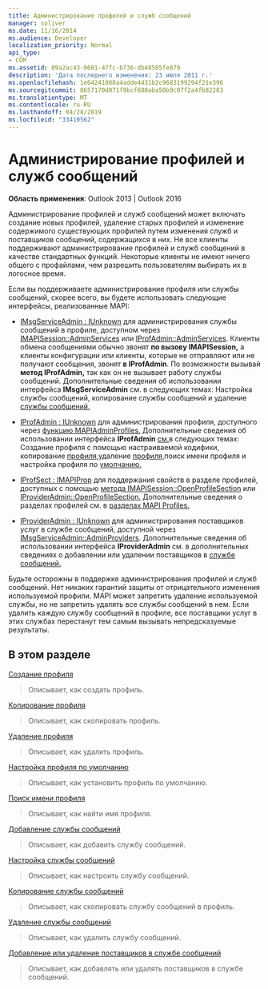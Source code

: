```yaml
---
title: Администрирование профилей и служб сообщений
manager: soliver
ms.date: 11/16/2014
ms.audience: Developer
localization_priority: Normal
api_type:
- COM
ms.assetid: 89a2ac43-9601-47fc-b736-db48585fe879
description: 'Дата последнего изменения: 23 июля 2011 г.'
ms.openlocfilehash: 1e64241008a4adde4431b2c9683199294f21e396
ms.sourcegitcommit: 8657170d071f9bcf680aba50b9c07f2a4fb82283
ms.translationtype: MT
ms.contentlocale: ru-RU
ms.lasthandoff: 04/28/2019
ms.locfileid: "33410562"
---
```

# <a name="administering-profiles-and-message-services"></a>Администрирование профилей и служб сообщений

  
  
**Область применения**: Outlook 2013 | Outlook 2016 
  
Администрирование профилей и служб сообщений может включать создание новых профилей, удаление старых профилей и изменение содержимого существующих профилей путем изменения служб и поставщиков сообщений, содержащихся в них. Не все клиенты поддерживают администрирование профилей и служб сообщений в качестве стандартных функций. Некоторые клиенты не имеют ничего общего с профайлами, чем разрешить пользователям выбирать их в логосное время.
  
Если вы поддерживаете администрирование профиля или службы сообщений, скорее всего, вы будете использовать следующие интерфейсы, реализованные MAPI:
  
- [IMsgServiceAdmin : IUnknown](imsgserviceadminiunknown.md) для администрирования службы сообщений в профиле, доступном через [IMAPISession::AdminServices](imapisession-adminservices.md) или [IProfAdmin::AdminServices](iprofadmin-adminservices.md). Клиенты обмена сообщениями обычно звонят **по вызову IMAPISession,** а клиенты конфигурации или клиенты, которые не отправляют или не получают сообщения, звонят **в IProfAdmin**. По возможности вызывай **метод IProfAdmin,** так как он не вызывает работу службы сообщений. Дополнительные сведения об использовании интерфейса **IMsgServiceAdmin** [](configuring-a-message-service.md)см. в следующих темах: Настройка службы сообщений, [](copying-a-message-service.md)копирование службы сообщений и удаление [службы сообщений.](deleting-a-message-service.md)
    
- [IProfAdmin : IUnknown](iprofadminiunknown.md) для администрирования профиля, доступного через [функцию MAPIAdminProfiles.](mapiadminprofiles.md) Дополнительные сведения об использовании интерфейса **IProfAdmin** [см.](creating-a-profile-by-using-custom-code.md)в следующих темах: Создание профиля с помощью настраиваемой кодифики, [](copying-a-profile.md)копирование [профиля,](deleting-a-profile.md)удаление [профиля,](finding-a-profile-name.md)поиск имени профиля и настройка профиля по [умолчанию.](setting-a-default-profile.md)
    
- [IProfSect : IMAPIProp](iprofsectimapiprop.md) для поддержания свойств в разделе профилей, доступных с помощью [метода IMAPISession::OpenProfileSection](imapisession-openprofilesection.md) или [IProviderAdmin::OpenProfileSection.](iprovideradmin-openprofilesection.md) Дополнительные сведения о разделах профилей см. в [разделах MAPI Profiles.](mapi-profiles.md)
    
- [IProviderAdmin : IUnknown](iprovideradminiunknown.md) для администрирования поставщиков услуг в службе сообщений, доступной через [IMsgServiceAdmin::AdminProviders](imsgserviceadmin-adminproviders.md). Дополнительные сведения об использовании интерфейса **IProviderAdmin** см. в дополнительных сведениях о добавлении или удалении поставщиков в [службе сообщений.](adding-or-deleting-providers-in-a-message-service.md)
    
Будьте осторожны в поддержке администрирования профилей и служб сообщений. Нет никаких гарантий защиты от отрицательного изменения используемой профили. MAPI может запретить удаление используемой службы, но не запретить удалять все службы сообщений в нем. Если удалить каждую службу сообщений в профиле, все поставщики услуг в этих службах перестанут тем самым вызывать непредсказуемые результаты.
  
## <a name="in-this-section"></a>В этом разделе

[Создание профиля](creating-a-profile.md)
  
> Описывает, как создать профиль.
    
[Копирование профиля](copying-a-profile.md)
  
> Описывает, как скопировать профиль.
    
[Удаление профиля](deleting-a-profile.md)
  
> Описывает, как удалить профиль.
    
[Настройка профиля по умолчанию](setting-a-default-profile.md)
  
> Описывает, как установить профиль по умолчанию.
    
[Поиск имени профиля](finding-a-profile-name.md)
  
> Описывает, как найти имя профиля.
    
[Добавление службы сообщений](adding-a-message-service.md)
  
> Описывает, как добавить службу сообщений.
    
[Настройка службы сообщений](configuring-a-message-service.md)
  
> Описывает, как настроить службу сообщений.
    
[Копирование службы сообщений](copying-a-message-service.md)
  
> Описывает, как скопировать службу сообщений в профиль.
    
[Удаление службы сообщений](deleting-a-message-service.md)
  
> Описывает, как удалить службу сообщений.
    
[Добавление или удаление поставщиков в службе сообщений](adding-or-deleting-providers-in-a-message-service.md)
  
> Описывает, как добавлять или удалять поставщиков в службе сообщений.
    

